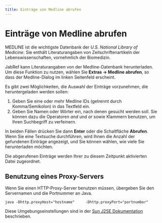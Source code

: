 ```yaml
---
title: Einträge von Medline abrufen
---
```


# Einträge von Medline abrufen

MEDLINE ist die wichtigste Datenbank der *U.S. National Library of Medicine*. Sie enthält Literaturangaben von Zeitschriftenartikeln der Lebenswissenschaften, vornehmlich der Biomedizin.

JabRef kann Literaturangaben von der Medline-Datenbank herunterladen. Um diese Funktion zu nutzen, wählen Sie **Extras -&gt; Medline abrufen**, so dass der Medline-Dialog im linken Seitenfeld erscheint.

Es gibt zwei Möglichkeiten, die Auswahl der Einträge vorzunehmen, die heruntergeladen werden sollen:

1.  Geben Sie eine oder mehr Medline IDs (getrennt durch Komma/Semikolon) in das Textfeld ein.
2.  Geben Sie Namen oder Wörter ein, nach denen gesucht werden soll. Sie können dazu die Operatoren *and* und *or* sowie Klammern benutzen, um Ihren Suchbegriff zu verfeinern.

In beiden Fällen drücken Sie dann **Enter** oder die Schaltfläche **Abrufen**. Wenn Sie eine Textsuche durchführen, wird Ihnen die Anzahl der gefundenen Einträge angezeigt, und Sie können wählen, wie viele Sie herunterladen möchten.

Die abgerufenen Einträge werden Ihrer zu diesem Zeitpunkt aktivierten Datei zugeordnet.

## Benutzung eines Proxy-Servers

Wenn Sie einen HTTP-Proxy-Server benutzen müssen, übergeben Sie den Servernamen und die Portnummer an Java.

`java -Dhttp.proxyHost="hostname"     -Dhttp.proxyPort="portnumber"`

Diese Umgebungseinstellungen sind in der [Sun J2SE Dokumentation](http://docs.oracle.com/javase/1.4.2/docs/guide/net/properties) beschrieben.
